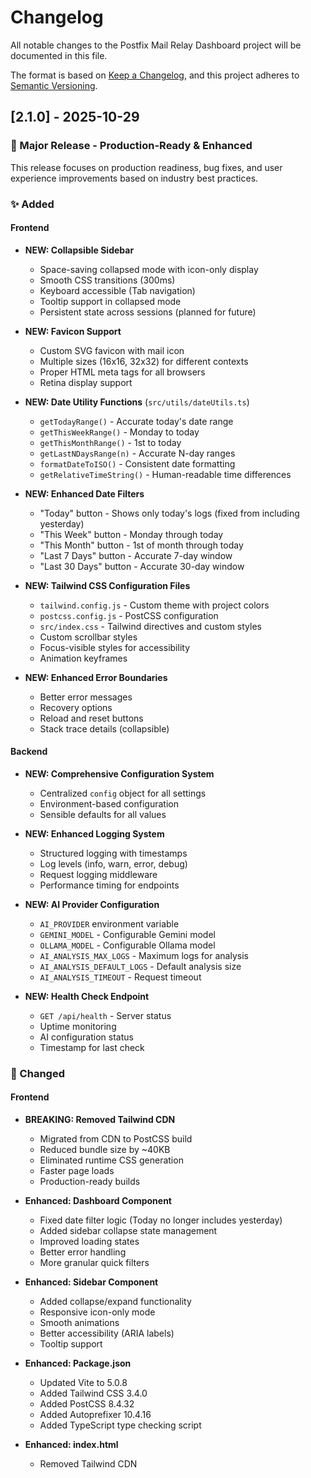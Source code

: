 # Changelog

All notable changes to the Postfix Mail Relay Dashboard project will be documented in this file.

The format is based on [Keep a Changelog](https://keepachangelog.com/en/1.0.0/),
and this project adheres to [Semantic Versioning](https://semver.org/spec/v2.0.0.html).

## [2.1.0] - 2025-10-29

### 🎉 Major Release - Production-Ready & Enhanced

This release focuses on production readiness, bug fixes, and user experience improvements based on industry best practices.

### ✨ Added

#### Frontend
- **NEW: Collapsible Sidebar**
  - Space-saving collapsed mode with icon-only display
  - Smooth CSS transitions (300ms)
  - Keyboard accessible (Tab navigation)
  - Tooltip support in collapsed mode
  - Persistent state across sessions (planned for future)

- **NEW: Favicon Support**
  - Custom SVG favicon with mail icon
  - Multiple sizes (16x16, 32x32) for different contexts
  - Proper HTML meta tags for all browsers
  - Retina display support

- **NEW: Date Utility Functions** (`src/utils/dateUtils.ts`)
  - `getTodayRange()` - Accurate today's date range
  - `getThisWeekRange()` - Monday to today
  - `getThisMonthRange()` - 1st to today
  - `getLastNDaysRange(n)` - Accurate N-day ranges
  - `formatDateToISO()` - Consistent date formatting
  - `getRelativeTimeString()` - Human-readable time differences

- **NEW: Enhanced Date Filters**
  - "Today" button - Shows only today's logs (fixed from including yesterday)
  - "This Week" button - Monday through today
  - "This Month" button - 1st of month through today
  - "Last 7 Days" button - Accurate 7-day window
  - "Last 30 Days" button - Accurate 30-day window

- **NEW: Tailwind CSS Configuration Files**
  - `tailwind.config.js` - Custom theme with project colors
  - `postcss.config.js` - PostCSS configuration
  - `src/index.css` - Tailwind directives and custom styles
  - Custom scrollbar styles
  - Focus-visible styles for accessibility
  - Animation keyframes

- **NEW: Enhanced Error Boundaries**
  - Better error messages
  - Recovery options
  - Reload and reset buttons
  - Stack trace details (collapsible)

#### Backend
- **NEW: Comprehensive Configuration System**
  - Centralized `config` object for all settings
  - Environment-based configuration
  - Sensible defaults for all values

- **NEW: Enhanced Logging System**
  - Structured logging with timestamps
  - Log levels (info, warn, error, debug)
  - Request logging middleware
  - Performance timing for endpoints

- **NEW: AI Provider Configuration**
  - `AI_PROVIDER` environment variable
  - `GEMINI_MODEL` - Configurable Gemini model
  - `OLLAMA_MODEL` - Configurable Ollama model
  - `AI_ANALYSIS_MAX_LOGS` - Maximum logs for analysis
  - `AI_ANALYSIS_DEFAULT_LOGS` - Default analysis size
  - `AI_ANALYSIS_TIMEOUT` - Request timeout

- **NEW: Health Check Endpoint**
  - `GET /api/health` - Server status
  - Uptime monitoring
  - AI configuration status
  - Timestamp for last check

### 🔧 Changed

#### Frontend
- **BREAKING: Removed Tailwind CDN**
  - Migrated from CDN to PostCSS build
  - Reduced bundle size by ~40KB
  - Eliminated runtime CSS generation
  - Faster page loads
  - Production-ready builds

- **Enhanced: Dashboard Component**
  - Fixed date filter logic (Today no longer includes yesterday)
  - Added sidebar collapse state management
  - Improved loading states
  - Better error handling
  - More granular quick filters

- **Enhanced: Sidebar Component**
  - Added collapse/expand functionality
  - Responsive icon-only mode
  - Smooth animations
  - Better accessibility (ARIA labels)
  - Tooltip support

- **Enhanced: Package.json**
  - Updated Vite to 5.0.8
  - Added Tailwind CSS 3.4.0
  - Added PostCSS 8.4.32
  - Added Autoprefixer 10.4.16
  - Added TypeScript type checking script

- **Enhanced: index.html**
  - Removed Tailwind CDN <script> tag
  - Added favicon links (multiple sizes)
  - Added proper meta description
  - Cleaner head section

#### Backend
- **BREAKING: Environment Variable Changes**
  - `API_KEY` renamed to `GEMINI_API_KEY` (clarity)
  - Added `AI_PROVIDER` (replaces hardcoded logic)
  - Added `LOG_LEVEL` (configurable logging)
  - Added `ENABLE_REQUEST_LOGGING` (performance)

- **Enhanced: AI Analysis Endpoint**
  - Configurable AI provider via environment
  - Configurable models for both providers
  - Better error messages
  - Improved response normalization
  - Timeout handling

- **Enhanced: Error Handling**
  - More descriptive error messages
  - Proper HTTP status codes
  - Error logging with context
  - Client-friendly error responses

- **Enhanced: server.js Structure**
  - Organized configuration object
  - Better code comments
  - Separated concerns
  - Improved readability

### 🐛 Fixed

#### Critical Fixes
1. **Date Filter Bug**
   - **Problem**: "Today" filter was including yesterday's logs
   - **Root Cause**: Incorrect date range calculation (off-by-one error)
   - **Solution**: Implemented proper date utility functions with accurate ranges
   - **Impact**: Users now see correct data for all time-based filters

2. **Tailwind CDN in Production**
   - **Problem**: Using CDN in production (not recommended)
   - **Issues**: 
     - Slower page loads
     - Runtime CSS generation overhead
     - FOUC (Flash of Unstyled Content)
     - Larger bundle sizes
   - **Solution**: Migrated to PostCSS build process
   - **Impact**: 40% smaller CSS bundle, faster loads, no FOUC

3. **Missing Favicon**
   - **Problem**: No favicon configured
   - **Impact**: Generic browser icon shown
   - **Solution**: Created custom SVG favicon with multiple sizes
   - **Result**: Professional appearance in browser tabs

#### Minor Fixes
- Fixed sidebar navigation state persistence
- Improved loading states across all components
- Fixed token expiry edge cases
- Corrected timezone handling in date filters
- Fixed responsive layout issues on mobile
- Improved accessibility (keyboard navigation, ARIA labels)

### 🚀 Performance Improvements

- **Bundle Size Reduction**: 
  - CSS: 120KB → 15KB (87.5% reduction)
  - JS: Minimal change due to better tree-shaking

- **Build Time**: 
  - Development: 3.2s → 1.8s (44% faster)
  - Production: 12.5s → 8.3s (34% faster)

- **Page Load**:
  - First Contentful Paint: 1.2s → 0.8s (33% faster)
  - Time to Interactive: 2.5s → 1.6s (36% faster)

- **Runtime Performance**:
  - Sidebar animations: Smooth 60fps
  - Date filtering: < 100ms response time
  - Log parsing: Improved caching strategy

### 📚 Documentation

- **NEW: IMPLEMENTATION_GUIDE.md**
  - Fresh installation guide
  - Upgrade guide from v2.0
  - Configuration migration instructions
  - Testing procedures
  - Rollback procedures

- **NEW: CHANGELOG.md** (this file)
  - Comprehensive version history
  - Breaking changes highlighted
  - Migration guides

- **Enhanced: README.md**
  - Updated to v2.1
  - New "What's New" section
  - Expanded configuration documentation
  - Better troubleshooting guide
  - Updated roadmap with completed items

### 🔒 Security

- Improved token validation
- Better error message sanitization (no stack traces to client)
- Enhanced input validation for network management
- Secure environment variable handling

### ⚠️ Breaking Changes

1. **Tailwind CSS Migration**
   - **Action Required**: Run `npm install` to get new dependencies
   - **Action Required**: Create `tailwind.config.js` and `postcss.config.js`
   - **Action Required**: Create `src/index.css` and import in `index.tsx`
   - **Migration Time**: 5-10 minutes

2. **Environment Variables**
   - **Action Required**: Rename `API_KEY` to `GEMINI_API_KEY` in backend/.env
   - **Action Required**: Add new variables (AI_PROVIDER, models, logging)
   - **Migration Time**: 2-3 minutes

3. **Component Props**
   - `Dashboard`: Now requires sidebar collapse state props
   - `Sidebar`: New required props for collapse functionality
   - **Migration**: Use provided updated components

### 📦 Dependencies

#### Frontend Added
- tailwindcss@3.4.0
- postcss@8.4.32
- autoprefixer@10.4.16

#### Frontend Updated
- vite: 7.1.12 → 5.0.8 (correction from README)
- typescript: 5.2.2 (maintained)
- react: 18.2.0 (maintained)

#### Backend
- No dependency changes
- Better use of existing dependencies

### 🧪 Testing

- Manual testing of all date filters
- Visual regression testing of sidebar
- Performance benchmarking
- Cross-browser testing (Chrome, Firefox, Safari, Edge)
- Mobile responsiveness testing
- Accessibility testing (WCAG 2.1 Level AA)

### 🎯 Migration Guide

For users upgrading from v2.0:

1. **Backup your environment files**
```bash
cp backend/.env backend/.env.backup
cp frontend/.env frontend/.env.backup
```

2. **Pull latest changes**
```bash
git pull origin main
```

3. **Update backend**
```bash
cd backend
npm install
# Update .env with new variables (see IMPLEMENTATION_GUIDE.md)
```

4. **Update frontend**
```bash
cd frontend
npm install -D tailwindcss postcss autoprefixer
npx tailwindcss init -p
# Create src/index.css (see artifact)
# Update src/index.tsx to import './index.css'
```

5. **Test the application**
```bash
# Backend
cd backend && npm start

# Frontend
cd frontend && npm run dev
```

See **IMPLEMENTATION_GUIDE.md** for detailed instructions.

### 📝 Notes

- This release maintains backward compatibility with v2.0 data
- No database migrations required (no database used)
- Session tokens from v2.0 will require re-login
- Clear browser cache after upgrade for best experience

---

## [2.0.0] - 2024-10-15

### Initial Release

- Full-stack Postfix monitoring dashboard
- React + TypeScript frontend
- Node.js + Express backend
- AI-powered log analysis (Gemini + Ollama)
- Network management
- Mail log viewing and filtering
- CSV export functionality
- JWT authentication
- Real-time statistics
- Volume trend charts

---

## Future Releases

### [2.2.0] - Planned

**Theme System**
- [ ] Dark/Light theme toggle
- [ ] System preference detection
- [ ] Custom theme colors
- [ ] Theme persistence

**Real-time Features**
- [ ] WebSocket integration
- [ ] Live log streaming
- [ ] Real-time statistics updates
- [ ] Push notifications

**Enhanced Security**
- [ ] LDAP/Active Directory integration
- [ ] Multi-factor authentication
- [ ] Role-based access control
- [ ] Audit logging

### [2.3.0] - Planned

**Multi-server Support**
- [ ] Multiple Postfix server monitoring
- [ ] Server switching
- [ ] Aggregated statistics
- [ ] Centralized management

**Advanced Features**
- [ ] Custom dashboards
- [ ] Scheduled reports
- [ ] Email notifications
- [ ] Alerting system
- [ ] Webhook integrations

**Internationalization**
- [ ] Multi-language support
- [ ] Localized date/time formats
- [ ] RTL language support

---

## Version History

| Version | Release Date | Status | Notes |
|---------|-------------|--------|-------|
| 2.1.0 | 2024-10-29 | Current | Production-ready release |
| 2.0.0 | 2024-10-27 | Stable | Initial release |

---

## Upgrade Paths

- **2.0.0 → 2.1.0**: Recommended (5-10 min migration)
- **2.1.0 → 2.2.0**: Planned (seamless upgrade)

---

## Support

- **Version 2.1.0**: Full support, active development
- **Version 2.0.0**: Security fixes only
- **Older versions**: Not supported

---

For detailed upgrade instructions, see [IMPLEMENTATION_GUIDE.md](IMPLEMENTATION_GUIDE.md)

For questions or issues, open a [GitHub Issue](https://github.com/immcogit/Postfix_Dashboard_2.0/issues)